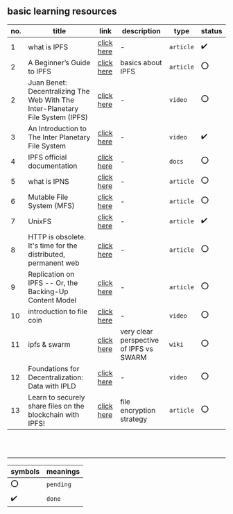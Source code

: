  ## basic learning resources
 
no. | title     | link | description | type | status
--- | --------- | ---- | ----------- | ---- | ------
1 | what is IPFS | [click here](https://medium.com/wolverineblockchain/what-is-ipfs-b83277597da5) | - | `article` | :heavy_check_mark: 
2 | A Beginner’s Guide to IPFS | [click here](https://hackernoon.com/a-beginners-guide-to-ipfs-20673fedd3f) | basics about IPFS | `article` | :o:
2 | Juan Benet: Decentralizing The Web With The Inter-Planetary File System (IPFS) | [click here](https://youtu.be/erB7i6Uc4DM) | - | `video` | :o:
3 | An Introduction to The Inter Planetary File System | [click here](https://youtu.be/BA2rHlbB5i0) | - | `video` | :heavy_check_mark: 
4 | IPFS official documentation | [click here](https://docs.ipfs.io/) | - | `docs` | :o:
5 | what is IPNS | [click here](https://docs.ipfs.io/guides/concepts/ipns/) | - | `article` | :o:
6 | Mutable File System (MFS) | [click here](https://docs.ipfs.io/guides/concepts/mfs/) | - | `article` | :o:
7 | UnixFS | [click here](https://docs.ipfs.io/guides/concepts/unixfs/) | - | `article` | :heavy_check_mark:
8 | HTTP is obsolete. It's time for the distributed, permanent web | [click here](https://ipfs.io/ipfs/QmNhFJjGcMPqpuYfxL62VVB9528NXqDNMFXiqN5bgFYiZ1/its-time-for-the-permanent-web.html) | - | `article` | :o:
9 | Replication on IPFS -- Or, the Backing-Up Content Model | [click here](https://github.com/ipfs/faq/issues/47) | - | `article` | :o:
10 | introduction to file coin | [click here](https://youtu.be/EClPAFPeXIQ) | - | `video` | :o:
11 | ipfs & swarm | [click here](https://github.com/ethersphere/go-ethereum/wiki/IPFS-&-SWARM#incentives) | very clear perspective of IPFS vs SWARM | `wiki` | :o:
12 | Foundations for Decentralization: Data with IPLD | [click here](https://youtu.be/totVQXYS1N8) | - | `video` | :o:
13 | Learn to securely share files on the blockchain with IPFS! | [click here](https://medium.com/@mycoralhealth/learn-to-securely-share-files-on-the-blockchain-with-ipfs-219ee47df54c) | file encryption strategy | `article` | :o:

<br />
<br />

---

symbols | meanings
------- | --------
:o: | `pending`
:heavy_check_mark: | `done`
